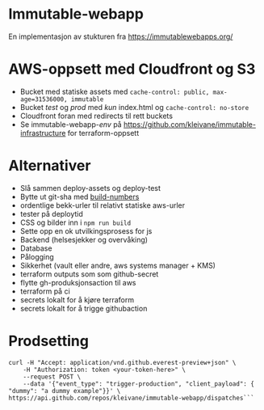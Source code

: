 # Immutable-webapp
En implementasjon av stukturen fra https://immutablewebapps.org/

# AWS-oppsett med Cloudfront og S3
* Bucket med statiske assets med `cache-control: public, max-age=31536000, immutable`
* Bucket *test* og *prod* med *kun* index.html og `cache-control: no-store`
* Cloudfront foran med redirects til rett buckets
* Se immutable-webapp-*env* på https://github.com/kleivane/immutable-infrastructure for terraform-oppsett


# Alternativer
* Slå sammen deploy-assets og deploy-test
* Bytte ut git-sha med [build-numbers](https://github.com/marketplace/actions/build-number-generator)
* ordentlige bekk-urler til relativt statiske aws-urler
* tester på deploytid
* CSS og bilder inn i `npm run build`
* Sette opp en ok utvilkingsprosess for js
* Backend (helsesjekker og overvåking)
* Database
* Pålogging
* Sikkerhet (vault eller andre, aws systems manager + KMS)
* terraform outputs som som github-secret
* flytte gh-produksjonsaction til aws
* terraform på ci
* secrets lokalt for å kjøre terraform
* secrets lokalt for å trigge githubaction

# Prodsetting
```
curl -H "Accept: application/vnd.github.everest-preview+json" \
    -H "Authorization: token <your-token-here>" \
    --request POST \
    --data '{"event_type": "trigger-production", "client_payload": { "dummy": "a dummy example"}}' \
https://api.github.com/repos/kleivane/immutable-webapp/dispatches```
